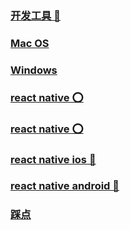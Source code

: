 ### [开发工具 🔧](./DevTools)
### [Mac OS](./Mac)
### [Windows](./Windows)
### [react native ⭕️](./ReactNativeError)
### [react native ⭕️](./ReactNativeShare)
### [react native ios 🍎](./ReactNativeIOS)
### [react native android 🐻](./ReactNativeAndroid)
### [踩点](./Collection)


